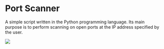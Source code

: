 # Port Scanner 

A simple script written in the Python programming language. Its main purpose is to perform scanning on open ports at the IP address specified by the user.

![](https://github.com/fixploit14/portscanner/blob/main/IMG_20231007_230103.jpg)
